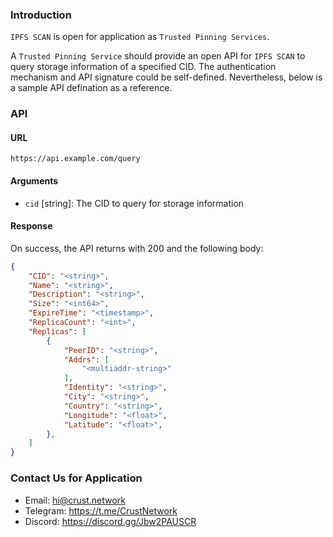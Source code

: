
### Introduction

`IPFS SCAN` is open for application as `Trusted Pinning Services`. 

A `Trusted Pinning Service` should provide an open API for `IPFS SCAN` to query storage information of a specified CID. The authentication mechanism and API signature could be self-defined. Nevertheless, below is a sample API defination as a reference.

### API

#### URL

```
https://api.example.com/query
```

#### Arguments
- `cid` [string]: The CID to query for storage information


#### Response

On success, the API returns with 200 and the following body:

```JSON
{
    "CID": "<string>",
    "Name": "<string>",
    "Description": "<string>",
    "Size": "<int64>",
    "ExpireTime": "<timestamp>",
    "ReplicaCount": "<int>",
    "Replicas": [
        {
            "PeerID": "<string>",
            "Addrs": [
                "<multiaddr-string>"
            ],
            "Identity": "<string>",
            "City": "<string>",
            "Country": "<string>",
            "Longitude": "<float>",
            "Latitude": "<float>",
        },
    ]
}
```

### Contact Us for Application

- Email: <hi@crust.network>
- Telegram: <https://t.me/CrustNetwork>
- Discord: <https://discord.gg/Jbw2PAUSCR>
